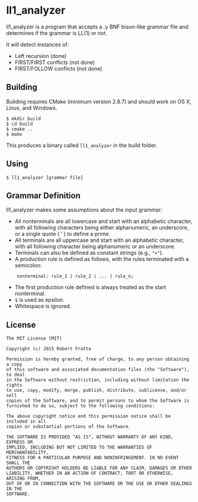 # ll1_analyzer

ll1_analyzer is a program that accepts a .y BNF bison-like grammar file and
determines if the grammar is LL(1) or not.

It will detect instances of:
- Left recursion (done)
- FIRST/FIRST conflicts (not done)
- FIRST/FOLLOW conflicts (not done)

## Building

Building requires CMake (minimum version 2.8.7) and should work on OS X,
Linux, and Windows.

```
$ mkdir build
$ cd build
$ cmake ..
$ make
```   

This produces a binary called `ll1_analyzer` in the build folder.

## Using

`$ ll1_analyzer [grammar file]`

## Grammar Definition

ll1_analyzer makes some assumptions about the input grammar:

- All nonterminals are all lowercase and start with an alphabetic character,
with all following characters being either alphanumeric, an underscore, or a
single quote ( ' ) to define a prime.
- All terminals are all uppercase and start with an alphabetic character,
with all following character being alphanumeric or an underscore.
- Terminals can also be defined as constant strings (e.g., `"+"`).
- A production rule is defined as follows, with the rules terminated with
a semicolon:
```
	nonterminal: rule_1 | rule_2 | ... | rule_n;
```
- The first production rule defined is always treated as the start nonterminal.
- `$` is used as epsilon.
- Whitespace is ignored.

## License

```
The MIT License (MIT)

Copyright (c) 2015 Robert Fratto

Permission is hereby granted, free of charge, to any person obtaining a copy
of this software and associated documentation files (the "Software"), to deal
in the Software without restriction, including without limitation the rights
to use, copy, modify, merge, publish, distribute, sublicense, and/or sell
copies of the Software, and to permit persons to whom the Software is
furnished to do so, subject to the following conditions:

The above copyright notice and this permission notice shall be included in all
copies or substantial portions of the Software.

THE SOFTWARE IS PROVIDED "AS IS", WITHOUT WARRANTY OF ANY KIND, EXPRESS OR
IMPLIED, INCLUDING BUT NOT LIMITED TO THE WARRANTIES OF MERCHANTABILITY,
FITNESS FOR A PARTICULAR PURPOSE AND NONINFRINGEMENT. IN NO EVENT SHALL THE
AUTHORS OR COPYRIGHT HOLDERS BE LIABLE FOR ANY CLAIM, DAMAGES OR OTHER
LIABILITY, WHETHER IN AN ACTION OF CONTRACT, TORT OR OTHERWISE, ARISING FROM,
OUT OF OR IN CONNECTION WITH THE SOFTWARE OR THE USE OR OTHER DEALINGS IN THE
SOFTWARE.
```
